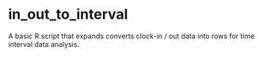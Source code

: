 # in_out_to_interval
A basic R script that expands converts clock-in / out data into rows for time interval data analysis.

